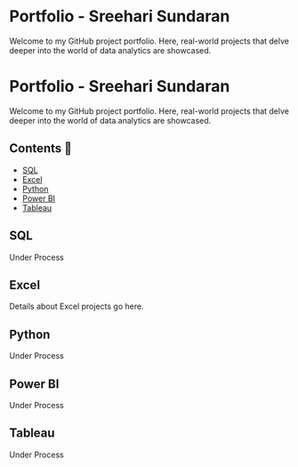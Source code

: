 # Portfolio - Sreehari Sundaran

Welcome to my GitHub project portfolio. Here, real-world projects that delve deeper into the world of data analytics are showcased.

# Portfolio - Sreehari Sundaran

Welcome to my GitHub project portfolio. Here, real-world projects that delve deeper into the world of data analytics are showcased.

## Contents 📝

- [SQL](#sql)
- [Excel](#excel)
- [Python](#python)
- [Power BI](#power-bi)
- [Tableau](#tableau)

## SQL

Under Process

## Excel

Details about Excel projects go here.

## Python

Under Process

## Power BI

Under Process

## Tableau

Under Process
